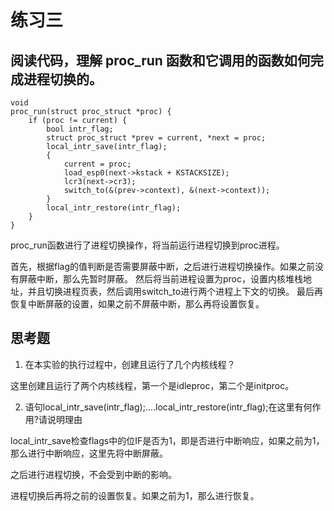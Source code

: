 # 练习三
## 阅读代码，理解 proc_run 函数和它调用的函数如何完成进程切换的。
```
voidproc_run(struct proc_struct *proc) {    if (proc != current) {        bool intr_flag;        struct proc_struct *prev = current, *next = proc;        local_intr_save(intr_flag);        {            current = proc;            load_esp0(next->kstack + KSTACKSIZE);            lcr3(next->cr3);            switch_to(&(prev->context), &(next->context));        }        local_intr_restore(intr_flag);    }}
```

proc_run函数进行了进程切换操作，将当前运行进程切换到proc进程。

首先，根据flag的值判断是否需要屏蔽中断，之后进行进程切换操作。如果之前没有屏蔽中断，那么先暂时屏蔽。
然后将当前进程设置为proc，设置内核堆栈地址，并且切换进程页表，然后调用switch_to进行两个进程上下文的切换。
最后再恢复中断屏蔽的设置，如果之前不屏蔽中断，那么再将设置恢复。

## 思考题
1. 在本实验的执行过程中，创建且运行了几个内核线程？

这里创建且运行了两个内核线程，第一个是idleproc，第二个是initproc。

2. 语句local_intr_save(intr_flag);....local_intr_restore(intr_flag);在这里有何作用?请说明理由

local_intr_save检查flags中的位IF是否为1，即是否进行中断响应，如果之前为1，那么进行中断响应，这里先将中断屏蔽。

之后进行进程切换，不会受到中断的影响。

进程切换后再将之前的设置恢复。如果之前为1，那么进行恢复。
